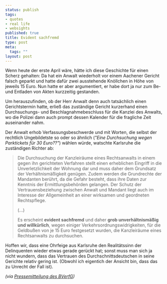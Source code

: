 ```yaml
--- 
status: publish
tags: 
- quotes
- real life
- websights
published: true
title: Evident sachfremd
type: post
meta: 
  tags: ""
layout: post
---
```

Wenn heute der erste April wäre, hätte ich diese Geschichte für einen Scherz gehalten: Da hat ein Anwalt wiederholt vor einem Aachener Gericht falsch geparkt und hatte dafür zwei ausstehende Knöllchen in Höhe von jeweils 15 Euro. Nun hatte er aber argumentiert, er habe dort ja nur zum Be- und Entladen von Akten kurzzeitig gestanden.

Um herauszufinden, ob der Herr Anwalt denn auch tatsächlich einen Gerichtstermin hatte, erließ das zuständige Gericht kurzerhand einen Durchsuchungs- und Beschlagnahmebeschluss für die Kanzlei des Anwalts, wo die Polizei dann auch prompt dessen Kalender für die fragliche Zeit auseinander nahm.

Der Anwalt erhob Verfassungsbeschwerde und mit Worten, die selbst der rechtlich Ungebildetste so oder so ähnlich (<em>"Eine Durchsuchung wegen Parktickets für 30 Euro??"</em>) wählen würde, watschte Karlsruhe die zuständigen Richter ab:

<blockquote>Die Durchsuchung der Kanzleiräume eines Rechtsanwalts in einem gegen ihn gerichteten Verfahren stellt einen erheblichen Eingriff in die
Unverletzlichkeit der Wohnung dar und muss daher dem Grundsatz der Verhältnismäßigkeit genügen. Zudem werden die Grundrechte der Mandanten berührt, da die Gefahr besteht, dass ihre Daten zur Kenntnis der Ermittlungsbehörden gelangen. Der Schutz der Vertrauensbeziehung zwischen Anwalt und Mandant liegt auch im Interesse der Allgemeinheit an einer wirksamen und geordneten Rechtspflege.

(...)

Es erscheint <strong>evident sachfremd</strong> und daher <strong>grob unverhältnismäßig und willkürlich</strong>, wegen einiger Verkehrsordnungswidrigkeiten, für die Geldbußen von je 15 Euro festgesetzt wurden, die Kanzleiräume eines Rechtsanwalts zu durchsuchen.</blockquote>

Hoffen wir, dass eine Ohrfeige aus Karlsruhe den Realitätssinn der Delinquenten wieder etwas gerade gerückt hat; sonst muss man sich ja nicht wundern, dass das Vertrauen des Durchschnittsdeutschen in seine Gerichte relativ gering ist. (Obwohl ich eigentich der Ansicht bin, dass das zu Unrecht der Fall ist).

<em>(via <a href="http://www.bundesverfassungsgericht.de/pressemitteilungen/bvg06-092.html">Pressemitteilung des BVerfG</a>)</em>
